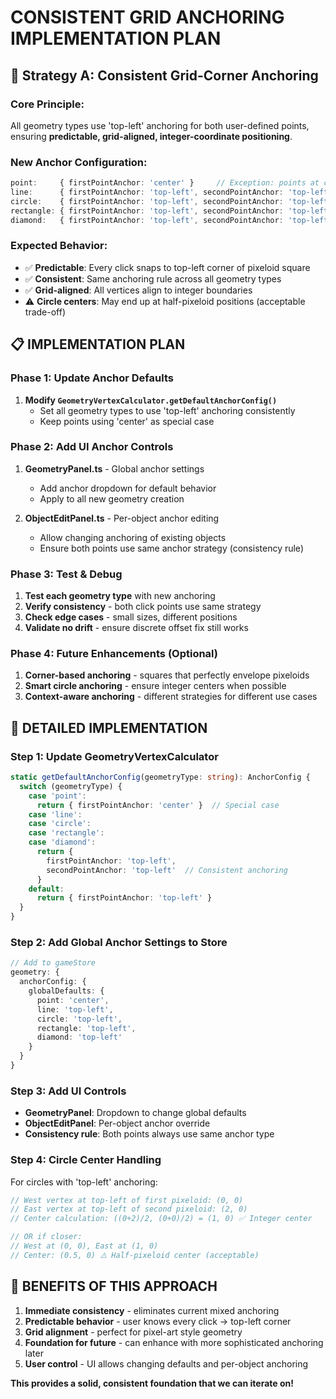 # CONSISTENT GRID ANCHORING IMPLEMENTATION PLAN

## 🎯 **Strategy A: Consistent Grid-Corner Anchoring**

### **Core Principle:**
All geometry types use 'top-left' anchoring for both user-defined points, ensuring **predictable, grid-aligned, integer-coordinate positioning**.

### **New Anchor Configuration:**
```typescript
point:     { firstPointAnchor: 'center' }     // Exception: points at centers (makes sense)
line:      { firstPointAnchor: 'top-left', secondPointAnchor: 'top-left' }
circle:    { firstPointAnchor: 'top-left', secondPointAnchor: 'top-left' }  
rectangle: { firstPointAnchor: 'top-left', secondPointAnchor: 'top-left' }
diamond:   { firstPointAnchor: 'top-left', secondPointAnchor: 'top-left' }
```

### **Expected Behavior:**
- ✅ **Predictable**: Every click snaps to top-left corner of pixeloid square
- ✅ **Consistent**: Same anchoring rule across all geometry types
- ✅ **Grid-aligned**: All vertices align to integer boundaries
- ⚠️ **Circle centers**: May end up at half-pixeloid positions (acceptable trade-off)

## 📋 **IMPLEMENTATION PLAN**

### **Phase 1: Update Anchor Defaults** 
1. **Modify `GeometryVertexCalculator.getDefaultAnchorConfig()`**
   - Set all geometry types to use 'top-left' anchoring consistently
   - Keep points using 'center' as special case

### **Phase 2: Add UI Anchor Controls**
1. **GeometryPanel.ts** - Global anchor settings
   - Add anchor dropdown for default behavior
   - Apply to all new geometry creation

2. **ObjectEditPanel.ts** - Per-object anchor editing  
   - Allow changing anchoring of existing objects
   - Ensure both points use same anchor strategy (consistency rule)

### **Phase 3: Test & Debug**
1. **Test each geometry type** with new anchoring
2. **Verify consistency** - both click points use same strategy
3. **Check edge cases** - small sizes, different positions
4. **Validate no drift** - ensure discrete offset fix still works

### **Phase 4: Future Enhancements (Optional)**
1. **Corner-based anchoring** - squares that perfectly envelope pixeloids
2. **Smart circle anchoring** - ensure integer centers when possible
3. **Context-aware anchoring** - different strategies for different use cases

## 🔧 **DETAILED IMPLEMENTATION**

### **Step 1: Update GeometryVertexCalculator**
```typescript
static getDefaultAnchorConfig(geometryType: string): AnchorConfig {
  switch (geometryType) {
    case 'point':
      return { firstPointAnchor: 'center' }  // Special case
    case 'line':
    case 'circle':  
    case 'rectangle':
    case 'diamond':
      return { 
        firstPointAnchor: 'top-left', 
        secondPointAnchor: 'top-left'  // Consistent anchoring
      }
    default:
      return { firstPointAnchor: 'top-left' }
  }
}
```

### **Step 2: Add Global Anchor Settings to Store**
```typescript
// Add to gameStore
geometry: {
  anchorConfig: {
    globalDefaults: {
      point: 'center',
      line: 'top-left',
      circle: 'top-left', 
      rectangle: 'top-left',
      diamond: 'top-left'
    }
  }
}
```

### **Step 3: Add UI Controls**
- **GeometryPanel**: Dropdown to change global defaults
- **ObjectEditPanel**: Per-object anchor override
- **Consistency rule**: Both points always use same anchor type

### **Step 4: Circle Center Handling**
For circles with 'top-left' anchoring:
```typescript
// West vertex at top-left of first pixeloid: (0, 0)
// East vertex at top-left of second pixeloid: (2, 0)  
// Center calculation: ((0+2)/2, (0+0)/2) = (1, 0) ✅ Integer center

// OR if closer:
// West at (0, 0), East at (1, 0)
// Center: (0.5, 0) ⚠️ Half-pixeloid center (acceptable)
```

## 🎉 **BENEFITS OF THIS APPROACH**

1. **Immediate consistency** - eliminates current mixed anchoring
2. **Predictable behavior** - user knows every click → top-left corner
3. **Grid alignment** - perfect for pixel-art style geometry
4. **Foundation for future** - can enhance with more sophisticated anchoring later
5. **User control** - UI allows changing defaults and per-object anchoring

**This provides a solid, consistent foundation that we can iterate on!**